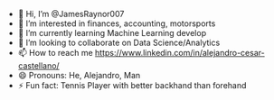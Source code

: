 - 👋 Hi, I’m @JamesRaynor007
- 👀 I’m interested in finances, accounting, motorsports
- 🌱 I’m currently learning Machine Learning develop
- 💞️ I’m looking to collaborate on Data Science/Analytics
- 📫 How to reach me https://www.linkedin.com/in/alejandro-cesar-castellano/
- 😄 Pronouns: He, Alejandro, Man
- ⚡ Fun fact: Tennis Player with better backhand than forehand

<!---
JamesRaynor007/JamesRaynor007 is a ✨ special ✨ repository because its `README.md` (this file) appears on your GitHub profile.
You can click the Preview link to take a look at your changes.
--->

